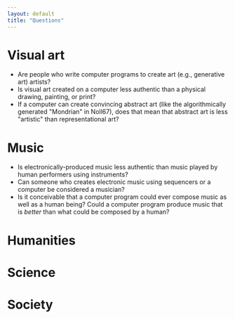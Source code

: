 ```yaml
---
layout: default
title: "Questions"
---
```


# Visual art

* Are people who write computer programs to create art (e.g., generative art) artists?
* Is visual art created on a computer less authentic than a physical drawing, painting, or print?
* If a computer can create convincing abstract art (like the algorithmically generated "Mondrian" in Noll67), does that mean that abstract art is less "artistic" than representational art?

# Music

* Is electronically-produced music less authentic than music played by human performers using instruments?
* Can someone who creates electronic music using sequencers or a computer be considered a musician?
* Is it conceivable that a computer program could ever compose music as well as a human being? Could a computer program produce music that is *better* than what could be composed by a human?

# Humanities

# Science

# Society
